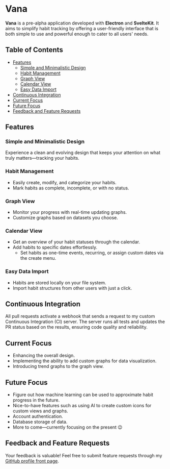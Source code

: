 # Vana

**Vana** is a pre-alpha application developed with **Electron** and **SvelteKit**. It aims to simplify habit tracking by offering a user-friendly interface that is both simple to use and powerful enough to cater to all users' needs.

## Table of Contents

- [Features](#features)
  - [Simple and Minimalistic Design](#simple-and-minimalistic-design)
  - [Habit Management](#habit-management)
  - [Graph View](#graph-view)
  - [Calendar View](#calendar-view)
  - [Easy Data Import](#easy-data-import)
- [Continuous Integration](#continuous-integration)
- [Current Focus](#current-focus)
- [Future Focus](#future-focus)
- [Feedback and Feature Requests](#feedback-and-feature-requests)

## Features

### Simple and Minimalistic Design

Experience a clean and evolving design that keeps your attention on what truly matters—tracking your habits.

### Habit Management

- Easily create, modify, and categorize your habits.
- Mark habits as complete, incomplete, or with no status.

### Graph View

- Monitor your progress with real-time updating graphs.
- Customize graphs based on datasets you choose.

### Calendar View

- Get an overview of your habit statuses through the calendar.
- Add habits to specific dates effortlessly.
  - Set habits as one-time events, recurring, or assign custom dates via the create menu.

### Easy Data Import

- Habits are stored locally on your file system.
- Import habit structures from other users with just a click.

## Continuous Integration

All pull requests activate a webhook that sends a request to my custom Continuous Integration (CI) server. The server runs all tests and updates the PR status based on the results, ensuring code quality and reliability.

## Current Focus

- Enhancing the overall design.
- Implementing the ability to add custom graphs for data visualization.
- Introducing trend graphs to the graph view.

## Future Focus

- Figure out how machine learning can be used to approximate habit progress in the future.
- Nice-to-have features such as using AI to create custom icons for custom views and graphs.
- Account authentication.
- Database storage of data.
- More to come—currently focusing on the present 😉

## Feedback and Feature Requests

Your feedback is valuable! Feel free to submit feature requests through my [GitHub profile front page](#).
